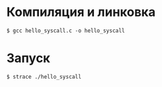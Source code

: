 # Компиляция и линковка
    $ gcc hello_syscall.c -o hello_syscall
# Запуск
    $ strace ./hello_syscall